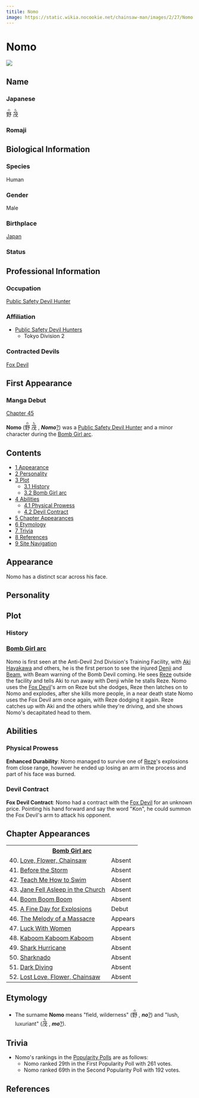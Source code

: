 ```yaml
---
titile: Nomo
image: https://static.wikia.nocookie.net/chainsaw-man/images/2/27/Nomo.png
---
```


# Nomo

[![](https://static.wikia.nocookie.net/chainsaw-man/images/2/27/Nomo.png/revision/latest/scale-to-width-down/320?cb=20200412233351)](https://static.wikia.nocookie.net/chainsaw-man/images/2/27/Nomo.png/revision/latest?cb=20200412233351)

## Name

### Japanese

<ruby lang="ja"><rb>野</rb><rp> (</rp><rt>の</rt><rp>) </rp></ruby> <ruby lang="ja"><rb>茂</rb><rp> (</rp><rt>も</rt><rp>)</rp></ruby>

### Romaji

## Biological Information

### Species

Human

### Gender

Male

### Birthplace

[Japan](/wiki/World#Japan "World")

### Status

## Professional Information

### Occupation

[Public Safety Devil Hunter](/wiki/Devil_Hunter#Public_Safety_Devil_Hunters "Devil Hunter")

### Affiliation

-   [Public Safety Devil Hunters](/wiki/Devil_Hunter#Public_Safety_Devil_Hunters "Devil Hunter")
    -   Tokyo Division 2

### Contracted Devils

[Fox Devil](/wiki/Fox_Devil "Fox Devil")

## First Appearance

### Manga Debut

[Chapter 45](/wiki/Chapter_45 "Chapter 45")

**Nomo** (<ruby lang="ja"><rb>野</rb><rp> (</rp><rt>の</rt><rp>) </rp></ruby> <ruby lang="ja"><rb>茂</rb><rp> (</rp><rt>も</rt><rp>) </rp></ruby> , _****Nomo****_[?](http://en.wikipedia.org/wiki/Help:Installing_Japanese_character_sets "wikipedia:Help:Installing Japanese character sets")) was a [Public Safety Devil Hunter](/wiki/Devil_Hunter "Devil Hunter") and a minor character during the [Bomb Girl arc](/wiki/Bomb_Girl_arc "Bomb Girl arc").

## Contents

-   [1 Appearance](#Appearance)
-   [2 Personality](#Personality)
-   [3 Plot](#Plot)
    -   [3.1 History](#History)
    -   [3.2 Bomb Girl arc](#Bomb_Girl_arc)
-   [4 Abilities](#Abilities)
    -   [4.1 Physical Prowess](#Physical_Prowess)
    -   [4.2 Devil Contract](#Devil_Contract)
-   [5 Chapter Appearances](#Chapter_Appearances)
-   [6 Etymology](#Etymology)
-   [7 Trivia](#Trivia)
-   [8 References](#References)
-   [9 Site Navigation](#Site_Navigation)

## Appearance

Nomo has a distinct scar across his face.

## Personality

## Plot

### History

### [Bomb Girl arc](/wiki/Bomb_Girl_arc "Bomb Girl arc")

Nomo is first seen at the Anti-Devil 2nd Division's Training Facility, with [Aki Hayakawa](/wiki/Aki_Hayakawa "Aki Hayakawa") and others, he is the first person to see the injured [Denji](/wiki/Denji "Denji") and [Beam](/wiki/Beam "Beam"), with Beam warning of the Bomb Devil coming. He sees [Reze](/wiki/Reze "Reze") outside the facility and tells Aki to run away with Denji while he stalls Reze. Nomo uses the [Fox Devil](/wiki/Fox_Devil "Fox Devil")'s arm on Reze but she dodges, Reze then latches on to Nomo and explodes, after she kills more people, in a near death state Nomo uses the Fox Devil arm once again, with Reze dodging it again. Reze catches up with Aki and the others while they're driving, and she shows Nomo's decapitated head to them.

## Abilities

### Physical Prowess

**Enhanced Durability**: Nomo managed to survive one of [Reze](/wiki/Reze "Reze")'s explosions from close range, however he ended up losing an arm in the process and part of his face was burned.

### Devil Contract

**Fox Devil Contract**: Nomo had a contract with the [Fox Devil](/wiki/Fox_Devil "Fox Devil") for an unknown price. Pointing his hand forward and say the word "Kon", he could summon the Fox Devil's arm to attack his opponent.

## Chapter Appearances

<table><tbody><tr><th colspan="2"><center><a href="/wiki/Bomb_Girl_arc" title="Bomb Girl arc"><span>Bomb Girl arc</span></a></center></th></tr><tr><td>40. <a href="/wiki/Chapter_40" title="Chapter 40">Love, Flower, Chainsaw</a></td><td><span>Absent</span></td></tr><tr><td>41. <a href="/wiki/Chapter_41" title="Chapter 41">Before the Storm</a></td><td><span>Absent</span></td></tr><tr><td>42. <a href="/wiki/Chapter_42" title="Chapter 42">Teach Me How to Swim</a></td><td><span>Absent</span></td></tr><tr><td>43. <a href="/wiki/Chapter_43" title="Chapter 43">Jane Fell Asleep in the Church</a></td><td><span>Absent</span></td></tr><tr><td>44. <a href="/wiki/Chapter_44" title="Chapter 44">Boom Boom Boom</a></td><td><span>Absent</span></td></tr><tr><td>45. <a href="/wiki/Chapter_45" title="Chapter 45">A Fine Day for Explosions</a></td><td><span>Debut</span></td></tr><tr><td>46. <a href="/wiki/Chapter_46" title="Chapter 46">The Melody of a Massacre</a></td><td><span>Appears</span></td></tr><tr><td>47. <a href="/wiki/Chapter_47" title="Chapter 47">Luck With Women</a></td><td><span>Appears</span></td></tr><tr><td>48. <a href="/wiki/Chapter_48" title="Chapter 48">Kaboom Kaboom Kaboom</a></td><td><span>Absent</span></td></tr><tr><td>49. <a href="/wiki/Chapter_49" title="Chapter 49">Shark Hurricane</a></td><td><span>Absent</span></td></tr><tr><td>50. <a href="/wiki/Chapter_50" title="Chapter 50">Sharknado</a></td><td><span>Absent</span></td></tr><tr><td>51. <a href="/wiki/Chapter_51" title="Chapter 51">Dark Diving</a></td><td><span>Absent</span></td></tr><tr><td>52. <a href="/wiki/Chapter_52" title="Chapter 52">Lost Love, Flower, Chainsaw</a></td><td><span>Absent</span></td></tr></tbody></table>

## Etymology

-   The surname **Nomo** means "field, wilderness" (<ruby lang="ja"><rb>野</rb><rp> (</rp><rt>の</rt><rp>) </rp></ruby> , _**no**_[?](http://en.wikipedia.org/wiki/Help:Installing_Japanese_character_sets "wikipedia:Help:Installing Japanese character sets")) and "lush, luxuriant" (<ruby lang="ja"><rb>茂</rb><rp> (</rp><rt>も</rt><rp>) </rp></ruby> , _**mo**_[?](http://en.wikipedia.org/wiki/Help:Installing_Japanese_character_sets "wikipedia:Help:Installing Japanese character sets")).

## Trivia

-   Nomo's rankings in the [Popularity Polls](/wiki/Popularity_Polls "Popularity Polls") are as follows:
    -   Nomo ranked 29th in the First Popularity Poll with 261 votes.
    -   Nomo ranked 69th in the Second Popularity Poll with 192 votes.

## References